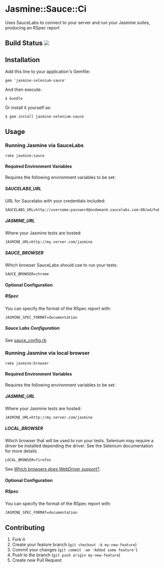 # Jasmine::Sauce::Ci

Uses SauceLabs to connect to your server and run your Jasmine suites, producing an RSpec report

## Build Status [<img src="https://secure.travis-ci.org/darend/jasmine-selenium-sauce.png"/>](http://travis-ci.org/darend/jasmine-selenium-sauce)

## Installation

Add this line to your application's Gemfile:

    gem 'jasmine-selenium-sauce'

And then execute:

    $ bundle

Or install it yourself as:

    $ gem install jasmine-selenium-sauce

## Usage

### Running Jasmine via SauceLabs

    rake jasmine:sauce

#### Required Environment Variables

Requires the following environment variables to be set:

##### SAUCELABS_URL

URL for Saucelabs with your credentials included:

    SAUCELABS_URL=http://username:password@ondemand.saucelabs.com:80/wd/hub

##### JASMINE_URL

Where your Jasmine tests are hosted:

    JASMINE_URL=http://my.server.com/jasmine

##### SAUCE_BROWSER

Which browser SauceLabs should use to run your tests:

    SAUCE_BROWSER=chrome

#### Optional Configuration

##### RSpec

You can specify the format of the RSpec report with:

    JASMINE_SPEC_FORMAT=documentation

##### Sauce Labs Configuration

See [sauce_config.rb](https://github.com/darend/jasmine-selenium-sauce/tree/master/lib/jasmine-selenium-sauce/sauce_config.rb)

### Running Jasmine via local browser

    rake jasmine:browser

#### Required Environment Variables

Requires the following environment variables to be set:

##### JASMINE_URL

Where your Jasmine tests are hosted:

    JASMINE_URL=http://my.server.com/jasmine

##### LOCAL_BROWSER

Which browser that will be used to run your tests. Selenium may require a driver be installed depending the driver. See
the Selenium documentation for more details.

    LOCAL_BROWSER=firefox

See [Which browsers does WebDriver support?](http://code.google.com/p/selenium/wiki/FrequentlyAskedQuestions#Q:_Which_browsers_does_WebDriver_support?).

#### Optional Configuration

##### RSpec

You can specify the format of the RSpec report with:

    JASMINE_SPEC_FORMAT=documentation

## Contributing

1. Fork it
2. Create your feature branch (`git checkout -b my-new-feature`)
3. Commit your changes (`git commit -am 'Added some feature'`)
4. Push to the branch (`git push origin my-new-feature`)
5. Create new Pull Request
